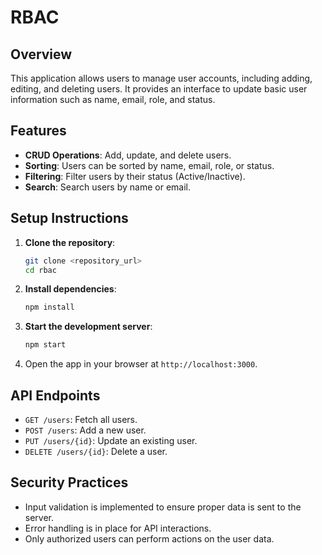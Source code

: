 # RBAC

## Overview

This application allows users to manage user accounts, including adding, editing, and deleting users. It provides an interface to update basic user information such as name, email, role, and status.

## Features

- **CRUD Operations**: Add, update, and delete users.
- **Sorting**: Users can be sorted by name, email, role, or status.
- **Filtering**: Filter users by their status (Active/Inactive).
- **Search**: Search users by name or email.

## Setup Instructions

1. **Clone the repository**:
    ```bash
    git clone <repository_url>
    cd rbac
    ```

2. **Install dependencies**:
    ```bash
    npm install
    ```

3. **Start the development server**:
    ```bash
    npm start
    ```

4. Open the app in your browser at `http://localhost:3000`.

## API Endpoints

- `GET /users`: Fetch all users.
- `POST /users`: Add a new user.
- `PUT /users/{id}`: Update an existing user.
- `DELETE /users/{id}`: Delete a user.

## Security Practices

- Input validation is implemented to ensure proper data is sent to the server.
- Error handling is in place for API interactions.
- Only authorized users can perform actions on the user data.

